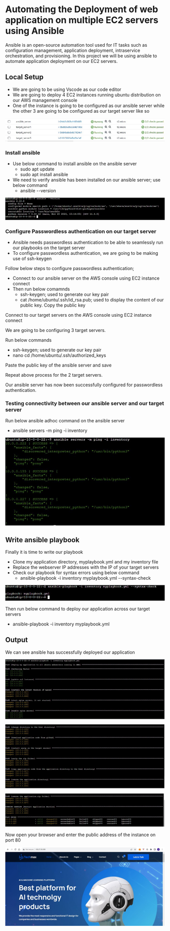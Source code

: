 # Automating the Deployment of web application on multiple EC2 servers using Ansible

Ansible is an open-source automation tool used for IT tasks such as configuration management, application deployment, intraservice orchestration, and provisioning.
In this project we will be using ansible to automate application deployment on our EC2 servers.

## Local Setup
- We are going to be using Vscode as our code editor
- We are going to deploy 4 EC2 instances running ubuntu distribution on our AWS management console
- One of the instance is going to be configured as our ansible server while the other 3 are going to be configured as our target server like so

![Alt text](picture/1.JPG)

### Install ansible
- Use below command to install ansible on the ansible server
  - sudo apt update
  - sudo apt install ansible
- We need to verify ansible has been installed on our ansible server; use below command
  - ansible --version

![Alt text](picture/2.JPG)

### Configure Passwordless authentication on our target server
- Ansible needs passwordless authentication to be able to seamlessly run our playbooks on the target server
- To configure passwordless authentication, we are going to be making use of ssh-keygen

Follow below steps to configure passwordless authentication;
- Connect to our ansible server on the AWS console using EC2 instance connect
- Then run below comamnds
  - ssh-keygen; used to generate our key pair
  - cat /home/ubuntu/.ssh/id_rsa.pub; used to display the content of our public key. Copy the public key

Connect to our target servers on the AWS console using EC2 instance connect

We are going to be configuring 3 target servers.

Run below commands
- ssh-keygen;  used to generate our key pair
- nano cd /home/ubuntu/.ssh/authorized_keys

Paste the public key of the ansible server and save

Repeat above process for the 2 target servers.

Our ansible server has now been successfully configured for passwordless authentication.

### Testing connectivity between our ansible server and our target server
Run below ansible adhoc command on the ansible server
- ansible servers -m ping -i inventory

![Alt text](picture/3.JPG)

## Write ansible playbook
Finally it is time to write our playbook

- Clone my application directory, myplaybook.yml and my inventory file
- Replace the webserver IP addresses with the IP of your target servers
- Check our playbook for syntax errors using below command
  - ansible-playbook -i inventory myplaybook.yml --syntax-check

![Alt text](picture/4.JPG)

Then run below command to deploy our application across our target servers
- ansible-playbook -i inventory myplaybook.yml

## Output
We can see ansible has successfully deployed our application

![Alt text](picture/5.JPG)

![Alt text](picture/6.JPG)

![Alt text](picture/7.JPG)


Now open your browser and enter the public address of the instance on port 80

![Alt text](picture/8.JPG)










